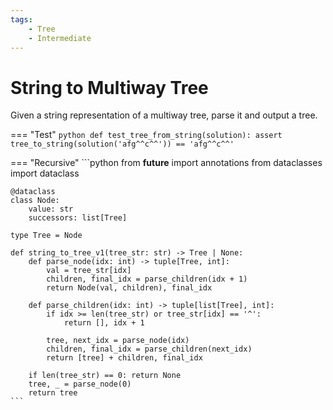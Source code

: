 ```yaml
---
tags:
    - Tree
    - Intermediate
---
```


# String to Multiway Tree

Given a string representation of a multiway tree, parse it and output a tree.

=== "Test"
    ```python
    def test_tree_from_string(solution):
        assert tree_to_string(solution('afg^^c^^')) == 'afg^^c^^'
    ```

=== "Recursive"
    ```python
    from __future__ import annotations
    from dataclasses import dataclass

    @dataclass
    class Node:
        value: str
        successors: list[Tree]

    type Tree = Node

    def string_to_tree_v1(tree_str: str) -> Tree | None:
        def parse_node(idx: int) -> tuple[Tree, int]:
            val = tree_str[idx]
            children, final_idx = parse_children(idx + 1)
            return Node(val, children), final_idx

        def parse_children(idx: int) -> tuple[list[Tree], int]:
            if idx >= len(tree_str) or tree_str[idx] == '^':
                return [], idx + 1
            
            tree, next_idx = parse_node(idx)
            children, final_idx = parse_children(next_idx)
            return [tree] + children, final_idx
        
        if len(tree_str) == 0: return None
        tree, _ = parse_node(0)
        return tree
    ```